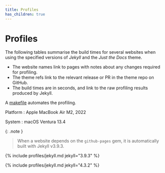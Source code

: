 ```yaml
---
title: Profiles
has_children: true
---
```


# Profiles

The following tables summarise the build times for several websites
when using the specified versions of _Jekyll_ and the _Just the Docs_ theme.

* The website names link to pages with notes about any changes required for profiling.
* The theme refs link to the relevant release or PR in the theme repo on GitHub.
* The build times are in seconds, and link to the raw profiling results produced by Jekyll.

A [makefile] automates the profiling.

Platform
: Apple MacBook Air M2, 2022

System
: macOS Ventura 13.4

{: .note }
> When a website depends on the `github-pages` gem,
> it is automatically built with Jekyll v3.9.3.

{% include profiles/jekyll.md jekyll="3.9.3" %}

{% include profiles/jekyll.md jekyll="4.3.2" %}

[v0.3.3]: https://github.com/just-the-docs/just-the-docs/releases/tag/v0.3.3 "Theme release v0.3.3"
[v0.4.2]: https://github.com/just-the-docs/just-the-docs/releases/tag/v0.4.2 "Theme release v0.4.2"
[v0.5.0]: https://github.com/just-the-docs/just-the-docs/releases/tag/v0.5.0 "Theme release v0.5.0"
[v0.5.1]: https://github.com/just-the-docs/just-the-docs/releases/tag/v0.5.1 "Theme release v0.5.1"
[v0.5.2]: https://github.com/just-the-docs/just-the-docs/releases/tag/v0.5.2 "Theme release v0.5.2"
[v0.5.4]: https://github.com/just-the-docs/just-the-docs/releases/tag/v0.5.4 "Theme release v0.5.4"
[#1244]: https://github.com/just-the-docs/just-the-docs/pull/1244 "Theme pull request 1244"

[just-the-docs-tests]: ../just-the-docs-tests/index/ "About profiling Just the Docs Tests"
[endoflife.date]: ../endoflife.date/index/ "About profiling endoflife.date"
[machinetranslate.org]: ../machinetranslate.org/index/ "About profiling machinetranslate.org"
[makefile]: https://raw.githubusercontent.com/just-the-docs/just-the-docs-tests/main/makefile
